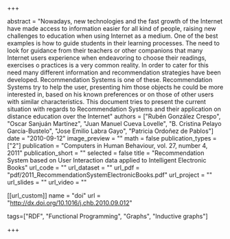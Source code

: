 +++

abstract = "Nowadays, new technologies and the fast growth of the Internet have made access to information easier for all kind of people, raising new challenges to education when using Internet as a medium. One of the best examples is how to guide students in their learning processes. The need to look for guidance from their teachers or other companions that many Internet users experience when endeavoring to choose their readings, exercises o practices is a very common reality. In order to cater for this need many different information and recommendation strategies have been developed. Recommendation Systems is one of these. Recommendation Systems try to help the user, presenting him those objects he could be more interested in, based on his known preferences or on those of other users with similar characteristics. This document tries to present the current situation with regards to Recommendation Systems and their application on distance education over the Internet" 
authors = ["Rubén González Crespo", "Oscar Sanjuán Martínez", "Juan Manuel Cueva Lovelle", "B. Cristina Pelayo García-Bustelo", "Jose Emilio Labra Gayo", "Patricia Ordoñez de Pablos"]
date = "2010-09-12"
image_preview = ""
math = false
publication_types = ["2"]
publication = "Computers in Human Behaviour, vol. 27, number 4, 2011"
publication_short = ""
selected = false
title = "Recommendation System based on User Interaction data applied to Intelligent Electronic Books"
url_code = ""
url_dataset = ""
url_pdf = "pdf/2011_RecommendationSystemElectronicBooks.pdf"
url_project = ""
url_slides = ""
url_video = ""

[[url_custom]]
name = "doi"
url = "http://dx.doi.org/10.1016/j.chb.2010.09.012"

tags=["RDF", "Functional Programming", "Graphs", "Inductive graphs"]

+++


